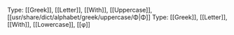 Type: [[Greek]], [[Letter]], [[With]], [[Uppercase]], [[usr/share/dict/alphabet/greek/uppercase/Φ|Φ]]
Type: [[Greek]], [[Letter]], [[With]], [[Lowercase]], [[φ]]

